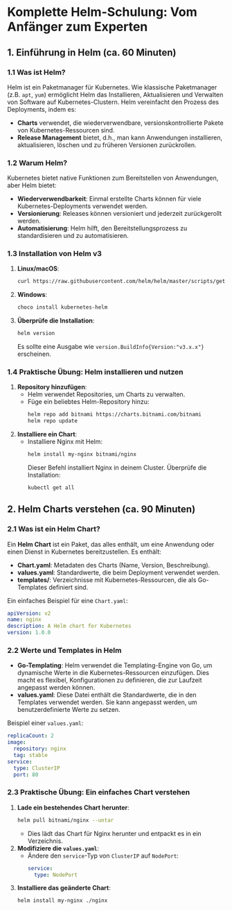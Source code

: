 
# Komplette Helm-Schulung: Vom Anfänger zum Experten

## 1. Einführung in Helm (ca. 60 Minuten)

### 1.1 Was ist Helm?
Helm ist ein Paketmanager für Kubernetes. Wie klassische Paketmanager (z.B. `apt`, `yum`) ermöglicht Helm das Installieren, Aktualisieren und Verwalten von Software auf Kubernetes-Clustern. Helm vereinfacht den Prozess des Deployments, indem es:
- **Charts** verwendet, die wiederverwendbare, versionskontrollierte Pakete von Kubernetes-Ressourcen sind.
- **Release Management** bietet, d.h., man kann Anwendungen installieren, aktualisieren, löschen und zu früheren Versionen zurückrollen.

### 1.2 Warum Helm?
Kubernetes bietet native Funktionen zum Bereitstellen von Anwendungen, aber Helm bietet:
- **Wiederverwendbarkeit**: Einmal erstellte Charts können für viele Kubernetes-Deployments verwendet werden.
- **Versionierung**: Releases können versioniert und jederzeit zurückgerollt werden.
- **Automatisierung**: Helm hilft, den Bereitstellungsprozess zu standardisieren und zu automatisieren.

### 1.3 Installation von Helm v3
1. **Linux/macOS**:
   ```bash
   curl https://raw.githubusercontent.com/helm/helm/master/scripts/get-helm-3 | bash
   ```
2. **Windows**:
   ```bash
   choco install kubernetes-helm
   ```
3. **Überprüfe die Installation**:
   ```bash
   helm version
   ```
   Es sollte eine Ausgabe wie `version.BuildInfo{Version:"v3.x.x"}` erscheinen.

### 1.4 Praktische Übung: Helm installieren und nutzen
1. **Repository hinzufügen**:
   - Helm verwendet Repositories, um Charts zu verwalten.
   - Füge ein beliebtes Helm-Repository hinzu:
     ```bash
     helm repo add bitnami https://charts.bitnami.com/bitnami
     helm repo update
     ```
2. **Installiere ein Chart**:
   - Installiere Nginx mit Helm:
     ```bash
     helm install my-nginx bitnami/nginx
     ```
     Dieser Befehl installiert Nginx in deinem Cluster. Überprüfe die Installation:
     ```bash
     kubectl get all
     ```

## 2. Helm Charts verstehen (ca. 90 Minuten)

### 2.1 Was ist ein Helm Chart?
Ein **Helm Chart** ist ein Paket, das alles enthält, um eine Anwendung oder einen Dienst in Kubernetes bereitzustellen. Es enthält:
- **Chart.yaml**: Metadaten des Charts (Name, Version, Beschreibung).
- **values.yaml**: Standardwerte, die beim Deployment verwendet werden.
- **templates/**: Verzeichnisse mit Kubernetes-Ressourcen, die als Go-Templates definiert sind.

Ein einfaches Beispiel für eine `Chart.yaml`:
```yaml
apiVersion: v2
name: nginx
description: A Helm chart for Kubernetes
version: 1.0.0
```

### 2.2 Werte und Templates in Helm
- **Go-Templating**: Helm verwendet die Templating-Engine von Go, um dynamische Werte in die Kubernetes-Ressourcen einzufügen. Dies macht es flexibel, Konfigurationen zu definieren, die zur Laufzeit angepasst werden können.
- **values.yaml**: Diese Datei enthält die Standardwerte, die in den Templates verwendet werden. Sie kann angepasst werden, um benutzerdefinierte Werte zu setzen.

Beispiel einer `values.yaml`:
```yaml
replicaCount: 2
image:
  repository: nginx
  tag: stable
service:
  type: ClusterIP
  port: 80
```

### 2.3 Praktische Übung: Ein einfaches Chart verstehen
1. **Lade ein bestehendes Chart herunter**:
   ```bash
   helm pull bitnami/nginx --untar
   ```
   - Dies lädt das Chart für Nginx herunter und entpackt es in ein Verzeichnis.
2. **Modifiziere die `values.yaml`**:
   - Ändere den `service`-Typ von `ClusterIP` auf `NodePort`:
     ```yaml
     service:
       type: NodePort
     ```
3. **Installiere das geänderte Chart**:
   ```bash
   helm install my-nginx ./nginx
   ```
